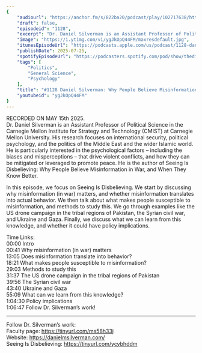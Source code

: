 ```yaml
---
{
	"audiourl": "https://anchor.fm/s/822ba20/podcast/play/102717638/https%3A%2F%2Fd3ctxlq1ktw2nl.cloudfront.net%2Fstaging%2F2025-4-15%2Fc4986079-80c6-d321-729c-88bf22ee5fa6.m4a",
	"draft": false,
	"episodeid": "1128",
	"excerpt": "Dr. Daniel Silverman is an Assistant Professor of Political Science in the Carnegie Mellon Institute for Strategy and Technology (CMIST) at Carnegie Mellon University. His research focuses on international security, political psychology, and the politics of the Middle East and the wider Islamic world. He is particularly interested in the psychological factors – including the biases and misperceptions – that drive violent conflicts, and how they can be mitigated or leveraged to promote peace. He is the author of Seeing Is Disbelieving: Why People Believe Misinformation in War, and When They Know Better.",
	"image": "https://i.ytimg.com/vi/ygJkOpQ44FM/maxresdefault.jpg",
	"itunesEpisodeUrl": "https://podcasts.apple.com/us/podcast/1128-daniel-silverman-why-people-believe-misinformation/id1451347236?i=1000719023309&uo=4",
	"publishDate": 2025-07-25,
	"spotifyEpisodeUrl": "https://podcasters.spotify.com/pod/show/thedissenter/episodes/1128-Daniel-Silverman-Why-People-Believe-Misinformation-in-War-e32t6o6",
	"tags": [
		"Politics",
		"General Science",
		"Psychology"
	],
	"title": "#1128 Daniel Silverman: Why People Believe Misinformation in War",
	"youtubeid": "ygJkOpQ44FM"
}
---
```

RECORDED ON MAY 15th 2025.  
Dr. Daniel Silverman is an Assistant Professor of Political Science in the Carnegie Mellon Institute for Strategy and Technology (CMIST) at Carnegie Mellon University. His research focuses on international security, political psychology, and the politics of the Middle East and the wider Islamic world. He is particularly interested in the psychological factors – including the biases and misperceptions – that drive violent conflicts, and how they can be mitigated or leveraged to promote peace. He is the author of Seeing Is Disbelieving: Why People Believe Misinformation in War, and When They Know Better.

In this episode, we focus on Seeing Is Disbelieving. We start by discussing why misinformation (in war) matters, and whether misinformation translates into actual behavior. We then talk about what makes people susceptible to misinformation, and methods to study this. We go through examples like the US drone campaign in the tribal regions of Pakistan, the Syrian civil war, and Ukraine and Gaza. Finally, we discuss what we can learn from this knowledge, and whether it could have policy implications.

Time Links:  
<time>00:00</time> Intro  
<time>00:41</time> Why misinformation (in war) matters  
<time>13:05</time> Does misinformation translate into behavior?  
<time>18:21</time> What makes people susceptible to misinformation?  
<time>29:03</time> Methods to study this  
<time>31:37</time> The US drone campaign in the tribal regions of Pakistan  
<time>39:56</time> The Syrian civil war  
<time>43:40</time> Ukraine and Gaza  
<time>55:09</time> What can we learn from this knowledge?  
<time>1:04:30</time> Policy implications  
<time>1:06:47</time> Follow Dr. Silverman’s work!

---

Follow Dr. Silverman’s work:  
Faculty page: https://tinyurl.com/ms58h33j  
Website: https://danielmsilverman.com/  
Seeing Is Disbelieving: https://tinyurl.com/ycybhddm
